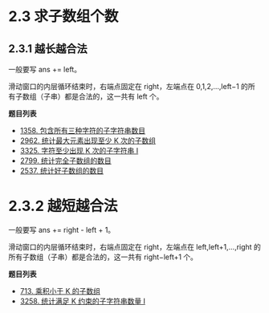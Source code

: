 # 2.3 求子数组个数

## 2.3.1 越长越合法

一般要写 ans += left。

滑动窗口的内层循环结束时，右端点固定在 right，左端点在 0,1,2,…,left−1 的所有子数组（子串）都是合法的，这一共有 left 个。

**题目列表**

- [1358. 包含所有三种字符的子字符串数目](https://leetcode.cn/problems/number-of-substrings-containing-all-three-characters/description/)
- [2962. 统计最大元素出现至少 K 次的子数组](https://leetcode.cn/problems/count-subarrays-where-max-element-appears-at-least-k-times/description/)
- [3325. 字符至少出现 K 次的子字符串 I](https://leetcode.cn/problems/count-substrings-with-k-frequency-characters-i/description/)
- [2799. 统计完全子数组的数目](https://leetcode.cn/problems/count-complete-subarrays-in-an-array/description/)
- [2537. 统计好子数组的数目](https://leetcode.cn/problems/count-the-number-of-good-subarrays/description/)

# 2.3.2 越短越合法

一般要写 ans += right - left + 1。

滑动窗口的内层循环结束时，右端点固定在 right，左端点在 left,left+1,…,right 的所有子数组（子串）都是合法的，这一共有 right−left+1 个。

**题目列表**

- [713. 乘积小于 K 的子数组](https://leetcode.cn/problems/subarray-product-less-than-k/description/)
- [3258. 统计满足 K 约束的子字符串数量 I](https://leetcode.cn/problems/count-substrings-that-satisfy-k-constraint-i/description/)

